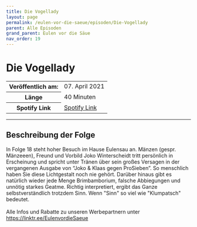 ```yaml
---
title: Die Vogellady
layout: page
permalink: /eulen-vor-die-saeue/episoden/Die-Vogellady
parent: Alle Episoden
grand_parent: Eulen vor die Säue
nav_order: 19
---
```


# Die Vogellady
<table class="resp-table dcf-table dcf-table-responsive dcf-table-bordered dcf-table-striped dcf-w-100%">
                    <tbody>
                        <tr>
                            <th scope="row">Veröffentlich am:</th>
                            <td data-label="Veröffentlich am:">07. April 2021</td>
                        </tr>
                        <tr>
                            <th scope="row">Länge </th>
                            <td data-label="Länge ">40 Minuten</td>
                        </tr><tr>
                                <th scope="row">Spotify Link</th>
                                <td data-label="Spotify Link"><a href="https://open.spotify.com/episode/4CGQZvBdw6ZOk634VMGiDr">Spotify Link</a></td>
                            </tr></tbody>
                </table>

***

## Beschreibung der Folge

<div>
In Folge 18 steht hoher Besuch im Hause Eulensau an. Mänzen (gespr. Mänzeeen), Freund und Vorbild Joko Winterscheidt tritt persönlich in Erscheinung und spricht unter Tränen über sein großes Versagen in der vergangenen Ausgabe von “Joko & Klaas gegen ProSieben”. So menschlich haben Sie diese Lichtgestalt noch nie gehört. Darüber hinaus gibt es natürlich wieder jede Menge Brimbamborium, falsche Abbiegungen und unnötig starkes Geatme. Richtig interpretiert, ergibt das Ganze selbstverständlich trotzdem Sinn. Wenn "Sinn" so viel wie "Klumpatsch" bedeutet.  <br>  <br> Alle Infos und Rabatte zu unseren Werbepartnern unter <a href="https://linktr.ee/EulenvordieSaeue">https://linktr.ee/EulenvordieSaeue</a>  
</div>


